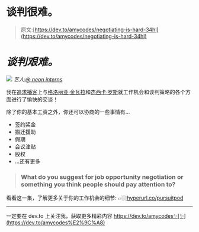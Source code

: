 # 谈判很难。

> 原文:[https://dev.to/amycodes/negotiating-is-hard-34hl](https://dev.to/amycodes/negotiating-is-hard-34hl)

# [](#negotiating-is-hard)*谈判艰难。*

[![](../Images/757c39ecc547de8d930895c6153e64eb.png)](//hyperurl.co/pursuitpod) 
*艺人:[@ neon interns](https://twitter.com/NeonLanterns)*

我在[追求播客](https://twitter.com/pursuitpod)上与[格洛丽亚·金瓦拉](https://twitter.com/gkimbwala)和[杰西卡·罗斯](https://twitter.com/jesslynnrose)就工作机会和谈判策略的各个方面进行了愉快的交谈！

除了你的基本工资之外，你还可以协商的一些事情有...

*   签约奖金
*   搬迁援助
*   假期
*   会议津贴
*   股权
*   ...还有更多

> ### What do you suggest for job opportunity negotiation or something you think people should pay attention to?

看看这一集，了解更多关于你的工作机会的细节:
👉🏼[hyperurl.co/pursuitpod](http://hyperurl.co/pursuitpod)

* * *

一定要在 dev.to 上关注我，获取更多精彩内容
https://dev.to/amycodes✨[✨](https://dev.to/amycodes%E2%9C%A8)